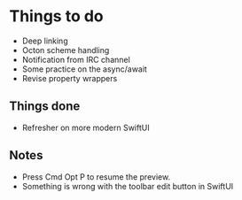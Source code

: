 # Things to do

- Deep linking
- Octon scheme handling
- Notification from IRC channel
- Some practice on the async/await
- Revise property wrappers

## Things done

- Refresher on more modern SwiftUI

## Notes

- Press Cmd Opt P to resume the preview.
- Something is wrong with the toolbar edit button in SwiftUI
